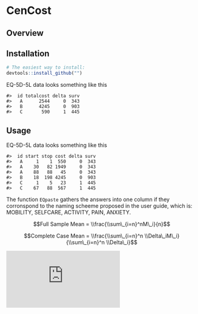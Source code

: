 
<!-- README.md is generated from README.Rmd. Please edit that file -->
CenCost
=======

Overview
--------

Installation
------------

``` r
# The easiest way to install:
devtools::install_github("")
```

EQ-5D-5L data looks something like this

    #>  id totalcost delta surv
    #>   A      2544     0  343
    #>   B      4245     0  903
    #>   C       590     1  445

Usage
-----

EQ-5D-5L data looks something like this

    #>  id start stop cost delta surv
    #>   A     1    1  550     0  343
    #>   A    30   82 1949     0  343
    #>   A    88   88   45     0  343
    #>   B    18  198 4245     0  903
    #>   C     1    5   23     1  445
    #>   C    67   88  567     1  445

The function `EQpaste` gathers the answers into one column if they corronspond to the naming scheeme proposed in the user guide, which is: MOBILITY, SELFCARE, ACTIVITY, PAIN, ANXIETY.

$$Full Sample Mean = \\frac{\\sum\_{i=n}^nM\_i}{n}$$

$$Complete Case Mean = \\frac{\\sum\_{i=n}^n \\Delta\_iM\_i}{\\sum\_{i=n}^n \\Delta\_i}$$

![equation](http://www.sciweavers.org/tex2img.php?eq=%24%24Complete%20Case%20Mean%20%3D%20%5Cfrac%7B%5Csum_%7Bi%3Dn%7D%5En%20%5CDelta_iM_i%7D%7B%5Csum_%7Bi%3Dn%7D%5En%20%5CDelta_i%7D%24%24&bc=White&fc=Black&im=jpg&fs=12&ff=arev&edit=0)
